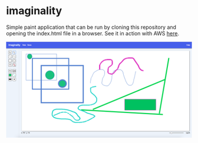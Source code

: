 # imaginality
Simple paint application that can be run by cloning this repository and opening the index.html file in a browser.
See it in action with AWS <a href="https://d3n9r7wd9u4svh.cloudfront.net/" target="_blank">here</a>.

![Imaginality Screenshot](/drawing.png?raw=true "Imaginality")
